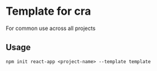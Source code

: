# Template for cra
For common use across all projects

## Usage

`npm init react-app <project-name> --template template`

